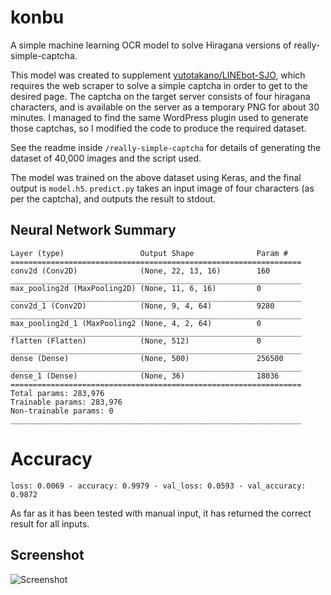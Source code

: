 # konbu

A simple machine learning OCR model to solve Hiragana versions of really-simple-captcha.

This model was created to supplement [yutotakano/LINEbot-SJO](https://github.com/yutotakano/LINEbot-SJO), which requires the web scraper to solve a simple captcha in order to get to the desired page. The captcha on the target server consists of four hiragana characters, and is available on the server as a temporary PNG for about 30 minutes. I managed to find the same WordPress plugin used to generate those captchas, so I modified the code to produce the required dataset.

See the readme inside `/really-simple-captcha` for details of generating the dataset of 40,000 images and the script used.

The model was trained on the above dataset using Keras, and the final output is `model.h5`. `predict.py` takes an input image of four characters (as per the captcha), and outputs the result to stdout.

## Neural Network Summary

```
Layer (type)                 Output Shape              Param #
=================================================================
conv2d (Conv2D)              (None, 22, 13, 16)        160
_________________________________________________________________
max_pooling2d (MaxPooling2D) (None, 11, 6, 16)         0
_________________________________________________________________
conv2d_1 (Conv2D)            (None, 9, 4, 64)          9280
_________________________________________________________________
max_pooling2d_1 (MaxPooling2 (None, 4, 2, 64)          0
_________________________________________________________________
flatten (Flatten)            (None, 512)               0
_________________________________________________________________
dense (Dense)                (None, 500)               256500
_________________________________________________________________
dense_1 (Dense)              (None, 36)                18036
=================================================================
Total params: 283,976
Trainable params: 283,976
Non-trainable params: 0
_________________________________________________________________
```

# Accuracy

```
loss: 0.0069 - accuracy: 0.9979 - val_loss: 0.0593 - val_accuracy: 0.9872
```

As far as it has been tested with manual input, it has returned the correct result for all inputs.

## Screenshot

![Screenshot](https://i.imgur.com/QV6rD5m.png)